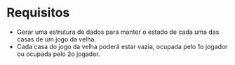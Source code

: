 # Requisitos

* Gerar uma estrutura de dados para manter o estado de cada uma das casas de um jogo da velha.
* Cada casa do jogo da velha poderá estar vazia, ocupada pelo 1o jogador ou ocupada pelo 2o jogador.